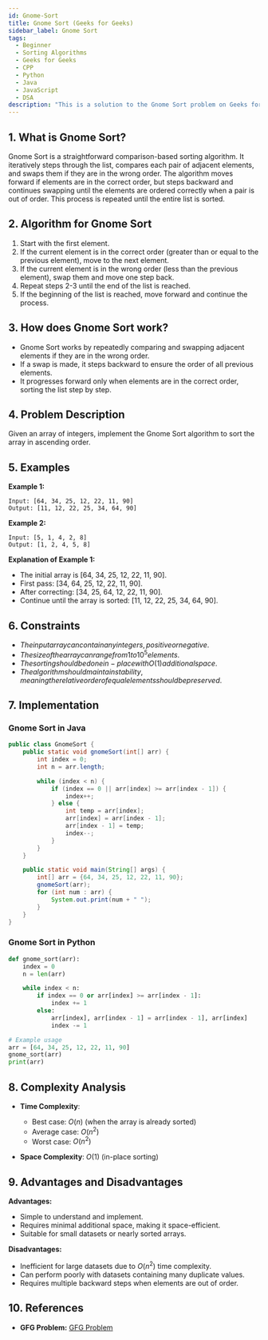 ```yaml
---
id: Gnome-Sort
title: Gnome Sort (Geeks for Geeks)
sidebar_label: Gnome Sort
tags:
  - Beginner
  - Sorting Algorithms
  - Geeks for Geeks
  - CPP
  - Python
  - Java
  - JavaScript
  - DSA
description: "This is a solution to the Gnome Sort problem on Geeks for Geeks."
---
```


## 1. What is Gnome Sort?

Gnome Sort is a straightforward comparison-based sorting algorithm. It iteratively steps through the list, compares each pair of adjacent elements, and swaps them if they are in the wrong order. The algorithm moves forward if elements are in the correct order, but steps backward and continues swapping until the elements are ordered correctly when a pair is out of order. This process is repeated until the entire list is sorted.

## 2. Algorithm for Gnome Sort

1. Start with the first element.
2. If the current element is in the correct order (greater than or equal to the previous element), move to the next element.
3. If the current element is in the wrong order (less than the previous element), swap them and move one step back.
4. Repeat steps 2-3 until the end of the list is reached.
5. If the beginning of the list is reached, move forward and continue the process.

## 3. How does Gnome Sort work?

- Gnome Sort works by repeatedly comparing and swapping adjacent elements if they are in the wrong order.
- If a swap is made, it steps backward to ensure the order of all previous elements.
- It progresses forward only when elements are in the correct order, sorting the list step by step.

## 4. Problem Description

Given an array of integers, implement the Gnome Sort algorithm to sort the array in ascending order.

## 5. Examples

**Example 1:**
```
Input: [64, 34, 25, 12, 22, 11, 90]
Output: [11, 12, 22, 25, 34, 64, 90]
```

**Example 2:**
```
Input: [5, 1, 4, 2, 8]
Output: [1, 2, 4, 5, 8]
```

**Explanation of Example 1:**
- The initial array is [64, 34, 25, 12, 22, 11, 90].
- First pass: [34, 64, 25, 12, 22, 11, 90].
- After correcting: [34, 25, 64, 12, 22, 11, 90].
- Continue until the array is sorted: [11, 12, 22, 25, 34, 64, 90].

## 6. Constraints

- $The input array can contain any integers, positive or negative.$
- $The size of the array can range from 1 to 10^5 elements.$
- $The sorting should be done in-place with O(1) additional space.$
- $The algorithm should maintain stability, meaning the relative order of equal elements should be preserved.$


## 7. Implementation
### Gnome Sort in Java

```java
public class GnomeSort {
    public static void gnomeSort(int[] arr) {
        int index = 0;
        int n = arr.length;

        while (index < n) {
            if (index == 0 || arr[index] >= arr[index - 1]) {
                index++;
            } else {
                int temp = arr[index];
                arr[index] = arr[index - 1];
                arr[index - 1] = temp;
                index--;
            }
        }
    }

    public static void main(String[] args) {
        int[] arr = {64, 34, 25, 12, 22, 11, 90};
        gnomeSort(arr);
        for (int num : arr) {
            System.out.print(num + " ");
        }
    }
}
```

### Gnome Sort in Python

```python
def gnome_sort(arr):
    index = 0
    n = len(arr)

    while index < n:
        if index == 0 or arr[index] >= arr[index - 1]:
            index += 1
        else:
            arr[index], arr[index - 1] = arr[index - 1], arr[index]
            index -= 1

# Example usage
arr = [64, 34, 25, 12, 22, 11, 90]
gnome_sort(arr)
print(arr)
```

## 8. Complexity Analysis

- **Time Complexity**:
  - Best case: $O(n)$ (when the array is already sorted)
  - Average case: $O(n^2)$
  - Worst case: $O(n^2)$

- **Space Complexity**: $O(1)$ (in-place sorting)

## 9. Advantages and Disadvantages

**Advantages:**
- Simple to understand and implement.
- Requires minimal additional space, making it space-efficient.
- Suitable for small datasets or nearly sorted arrays.

**Disadvantages:**
- Inefficient for large datasets due to $O(n^2)$ time complexity.
- Can perform poorly with datasets containing many duplicate values.
- Requires multiple backward steps when elements are out of order.

## 10. References

- **GFG Problem:** [GFG Problem](https://www.geeksforgeeks.org/gnome-sort-a-stupid-one/)
